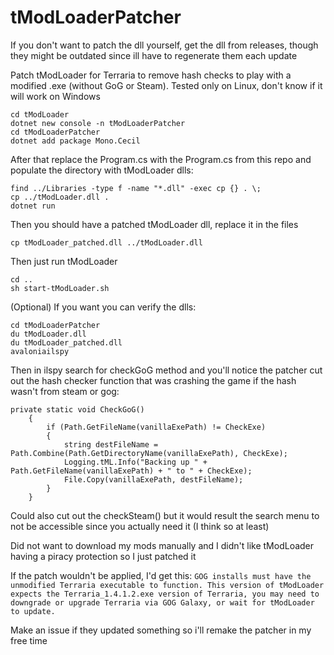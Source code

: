 # tModLoaderPatcher
If you don't want to patch the dll yourself, get the dll from releases, though they might be outdated since ill have to regenerate them each update

Patch tModLoader for Terraria to remove hash checks to play with a modified .exe (without GoG or Steam). Tested only on Linux, don't know if it will work on Windows

```
cd tModLoader
dotnet new console -n tModLoaderPatcher
cd tModLoaderPatcher
dotnet add package Mono.Cecil
```

After that replace the Program.cs with the Program.cs from this repo and populate the directory with tModLoader dlls:

```
find ../Libraries -type f -name "*.dll" -exec cp {} . \;
cp ../tModLoader.dll .
dotnet run
```

Then you should have a patched tModLoader dll, replace it in the files

```
cp tModLoader_patched.dll ../tModLoader.dll
```

Then just run tModLoader

```
cd ..
sh start-tModLoader.sh
```

(Optional)
If you want you can verify the dlls:

```
cd tModLoaderPatcher
du tModLoader.dll
du tModLoader_patched.dll
avaloniailspy
```

Then in ilspy search for checkGoG method and you'll notice the patcher cut out the hash checker function that was crashing the game if the hash wasn't from steam or gog:
```
private static void CheckGoG()
	{
		if (Path.GetFileName(vanillaExePath) != CheckExe)
		{
			string destFileName = Path.Combine(Path.GetDirectoryName(vanillaExePath), CheckExe);
			Logging.tML.Info("Backing up " + Path.GetFileName(vanillaExePath) + " to " + CheckExe);
			File.Copy(vanillaExePath, destFileName);
		}
	}
```
Could also cut out the checkSteam() but it would result the search menu to not be accessible since you actually need it (I think so at least)

Did not want to download my mods manually and I didn't like tModLoader having a piracy protection so I just patched it

If the patch wouldn't be applied, I'd get this:
```GOG installs must have the unmodified Terraria executable to function. This version of tModLoader expects the Terraria_1.4.1.2.exe version of Terraria, you may need to downgrade or upgrade Terraria via GOG Galaxy, or wait for tModLoader to update.```

Make an issue if they updated something so i'll remake the patcher in my free time
